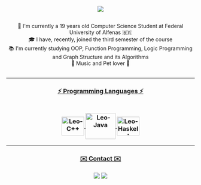 <p align="center">
  <a href="https://github.com/DenverCoder1/readme-typing-svg"><img src="https://readme-typing-svg.herokuapp.com/?lines=Hi,%20there%20👋;This%20is%20Leonardo%20Reis%20Coimbra...;Welcome%20to%20my%20profile!&font=Fira%20Code&center=true&width=440&height=45&color=bb9af7&vCenter=true&size=22"></a>
</p>

##

<p align="center">
  🔬 I'm currently a 19 years old Computer Science Student at Federal University of Alfenas 🇧🇷
  <br>
  🎓 I have, recently, joined the third semester of the course
  <br>
  📚 I'm currently studying OOP, Function Programming, Logic Programming and Graph Structure and its Algorithms
  <br>
  💓 Music and Pet lover 🐶
  <br>
  <br>
</p>

<div align="center">
  <a href="https://github.com/LeonardoReisC">
</div>
<hr>
  
<h3 align="center">⚡ Programming Languages ⚡</h3>

<h3 align="center"> 
  <div style="display: inline_block"><br>
    <img align="center" alt="Leo-C++" height="50" width="60" src="https://cdn.jsdelivr.net/gh/devicons/devicon/icons/cplusplus/cplusplus-original.svg">
    <img align="center" alt="Leo-Java" height="70" width="80" src="https://cdn.jsdelivr.net/gh/devicons/devicon/icons/java/java-original-wordmark.svg">
    <img align="center" alt="Leo-Haskell" height="50" width="60" src="https://cdn.jsdelivr.net/gh/devicons/devicon/icons/haskell/haskell-original.svg">
  </div>
</h3>
  
 <hr>
  
  <h3 align="center">✉️ Contact ✉️</h3>
  
<h3 align="center"> 
   <div> 
    <a href = "mailto:leozinho84@gmail.com"><img src="https://img.shields.io/badge/-Gmail-%23333?style=for-the-badge&logo=gmail&logoColor=white" target="_blank"></a>
    <a href="https://instagram.com/oleo.nardo_" target="_blank"><img src="https://img.shields.io/badge/-Instagram-%23E4405F?style=for-the-badge&logo=instagram&logoColor=white" target="_blank"></a>
  </div>
  </h3>
